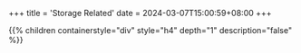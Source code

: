 +++
title = 'Storage Related'
date = 2024-03-07T15:00:59+08:00
+++

{{% children containerstyle="div" style="h4" depth="1" description="false" %}}